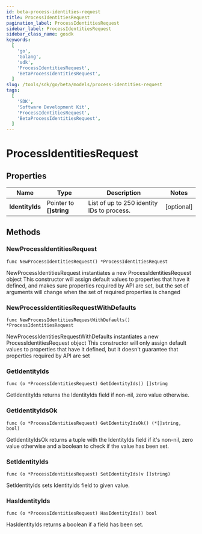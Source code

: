 ```yaml
---
id: beta-process-identities-request
title: ProcessIdentitiesRequest
pagination_label: ProcessIdentitiesRequest
sidebar_label: ProcessIdentitiesRequest
sidebar_class_name: gosdk
keywords:
  [
    'go',
    'Golang',
    'sdk',
    'ProcessIdentitiesRequest',
    'BetaProcessIdentitiesRequest',
  ]
slug: /tools/sdk/go/beta/models/process-identities-request
tags:
  [
    'SDK',
    'Software Development Kit',
    'ProcessIdentitiesRequest',
    'BetaProcessIdentitiesRequest',
  ]
---
```


# ProcessIdentitiesRequest

## Properties

| Name | Type | Description | Notes |
| --- | --- | --- | --- |
| **IdentityIds** | Pointer to **[]string** | List of up to 250 identity IDs to process. | [optional] |

## Methods

### NewProcessIdentitiesRequest

`func NewProcessIdentitiesRequest() *ProcessIdentitiesRequest`

NewProcessIdentitiesRequest instantiates a new ProcessIdentitiesRequest object This constructor will assign default values to properties that have it defined, and makes sure properties required by API are set, but the set of arguments will change when the set of required properties is changed

### NewProcessIdentitiesRequestWithDefaults

`func NewProcessIdentitiesRequestWithDefaults() *ProcessIdentitiesRequest`

NewProcessIdentitiesRequestWithDefaults instantiates a new ProcessIdentitiesRequest object This constructor will only assign default values to properties that have it defined, but it doesn't guarantee that properties required by API are set

### GetIdentityIds

`func (o *ProcessIdentitiesRequest) GetIdentityIds() []string`

GetIdentityIds returns the IdentityIds field if non-nil, zero value otherwise.

### GetIdentityIdsOk

`func (o *ProcessIdentitiesRequest) GetIdentityIdsOk() (*[]string, bool)`

GetIdentityIdsOk returns a tuple with the IdentityIds field if it's non-nil, zero value otherwise and a boolean to check if the value has been set.

### SetIdentityIds

`func (o *ProcessIdentitiesRequest) SetIdentityIds(v []string)`

SetIdentityIds sets IdentityIds field to given value.

### HasIdentityIds

`func (o *ProcessIdentitiesRequest) HasIdentityIds() bool`

HasIdentityIds returns a boolean if a field has been set.

